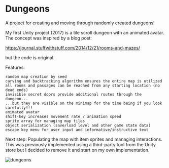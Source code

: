 # Dungeons

A project for creating and moving through randomly created dungeons!

My first Unity project (2017) is a tile scroll dungeon with an animated avatar. The concept was inspired by a blog post:

https://journal.stuffwithstuff.com/2014/12/21/rooms-and-mazes/

but the code is original.

Features:

    random map creation by seed
    carving and backtracking algorithm ensures the entire map is utilized
    all rooms and passages can be reached from any starting location (no dead ends)
    invisible secret doors provide additional routes through the dungeon...
    ...but they are visible on the minimap for the time being if you look carefully!!!
    animated avatar
    shift-key increases movement rate / animation speed
    sprite array for managing map tiles
    object serialization (save/load level and other game state data)
    escape key menu for user input and informative/instructive text

Next step: Populating the map with item sprites and managing interactions.  This was previously implemented using a third-party tool from the Unity store but I decided to remove it and start on my own implementation.

![dungeons](https://user-images.githubusercontent.com/74695555/108611189-59e06200-7399-11eb-9f95-7fcdd9c643f2.png)
